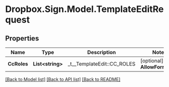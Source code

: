 # Dropbox.Sign.Model.TemplateEditRequest

## Properties

Name | Type | Description | Notes
------------ | ------------- | ------------- | -------------
**CcRoles** | **List&lt;string&gt;** |  _t__TemplateEdit::CC_ROLES  | [optional] **AllowFormView** | **bool** |  _t__TemplateEdit::ALLOW_FORM_VIEW  | [optional] **Title** | **string** |  _t__TemplateEdit::TITLE  | [optional] **Subject** | **string** |  _t__TemplateEdit::SUBJECT  | [optional] **Message** | **string** |  _t__TemplateEdit::MESSAGE  | [optional] 

[[Back to Model list]](../README.md#documentation-for-models) [[Back to API list]](../README.md#documentation-for-api-endpoints) [[Back to README]](../README.md)

